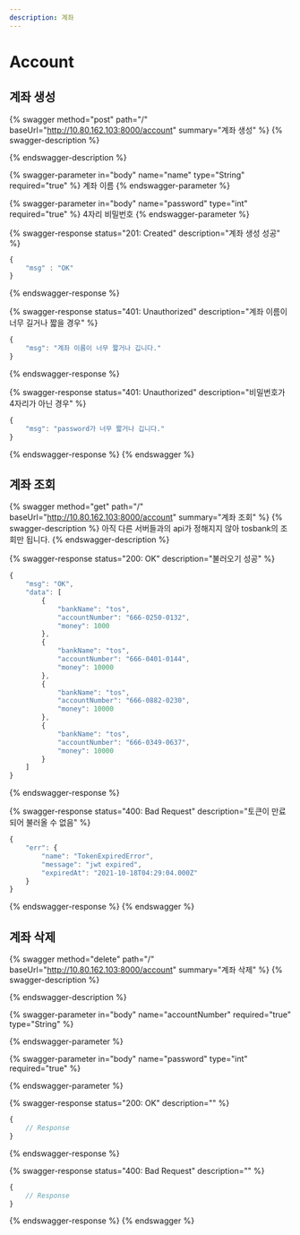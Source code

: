 ```yaml
---
description: 계좌
---
```


# Account

## 계좌 생성

{% swagger method="post" path="/" baseUrl="http://10.80.162.103:8000/account" summary="계좌 생성" %}
{% swagger-description %}

{% endswagger-description %}

{% swagger-parameter in="body" name="name" type="String" required="true" %}
계좌 이름
{% endswagger-parameter %}

{% swagger-parameter in="body" name="password" type="int" required="true" %}
4자리 비밀번호
{% endswagger-parameter %}

{% swagger-response status="201: Created" description="계좌 생성 성공" %}
```javascript
{
    "msg" : "OK"
}
```
{% endswagger-response %}

{% swagger-response status="401: Unauthorized" description="계좌 이름이 너무 길거나 짧을 경우" %}
```javascript
{
    "msg": "계좌 이름이 너무 짧거나 깁니다."
}
```
{% endswagger-response %}

{% swagger-response status="401: Unauthorized" description="비밀번호가 4자리가 아닌 경우" %}
```javascript
{
    "msg": "password가 너무 짧거나 깁니다."
}
```
{% endswagger-response %}
{% endswagger %}

## 계좌 조회

{% swagger method="get" path="/" baseUrl="http://10.80.162.103:8000/account" summary="계좌 조회" %}
{% swagger-description %}
아직 다른 서버들과의 api가 정해지지 않아 tosbank의 조회만 됩니다.
{% endswagger-description %}

{% swagger-response status="200: OK" description="불러오기 성공" %}
```javascript
{
    "msg": "OK",
    "data": [
        {
            "bankName": "tos",
            "accountNumber": "666-0250-0132",
            "money": 1000
        },
        {
            "bankName": "tos",
            "accountNumber": "666-0401-0144",
            "money": 10000
        },
        {
            "bankName": "tos",
            "accountNumber": "666-0882-0230",
            "money": 10000
        },
        {
            "bankName": "tos",
            "accountNumber": "666-0349-0637",
            "money": 10000
        }
    ]
}
```
{% endswagger-response %}

{% swagger-response status="400: Bad Request" description="토큰이 만료되어 불러올 수 없음" %}
```javascript
{
    "err": {
        "name": "TokenExpiredError",
        "message": "jwt expired",
        "expiredAt": "2021-10-18T04:29:04.000Z"
    }
}
```
{% endswagger-response %}
{% endswagger %}



## 계좌 삭제

{% swagger method="delete" path="/" baseUrl="http://10.80.162.103:8000/account" summary="계좌 삭제" %}
{% swagger-description %}

{% endswagger-description %}

{% swagger-parameter in="body" name="accountNumber" required="true" type="String" %}

{% endswagger-parameter %}

{% swagger-parameter in="body" name="password" type="int" required="true" %}

{% endswagger-parameter %}

{% swagger-response status="200: OK" description="" %}
```javascript
{
    // Response
}
```
{% endswagger-response %}

{% swagger-response status="400: Bad Request" description="" %}
```javascript
{
    // Response
}
```
{% endswagger-response %}
{% endswagger %}
